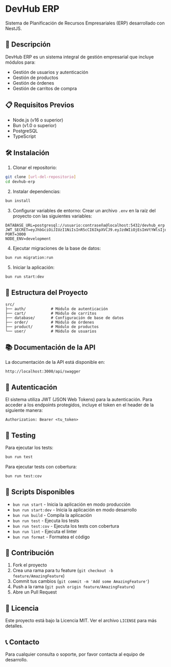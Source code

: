 # DevHub ERP

Sistema de Planificación de Recursos Empresariales (ERP) desarrollado con NestJS.

## 🚀 Descripción

DevHub ERP es un sistema integral de gestión empresarial que incluye módulos para:
- Gestión de usuarios y autenticación
- Gestión de productos
- Gestión de órdenes
- Gestión de carritos de compra

## 📋 Requisitos Previos

- Node.js (v16 o superior)
- Bun (v1.0 o superior)
- PostgreSQL
- TypeScript

## 🛠️ Instalación

1. Clonar el repositorio:
```bash
git clone [url-del-repositorio]
cd devhub-erp
```

2. Instalar dependencias:
```bash
bun install
```

3. Configurar variables de entorno:
Crear un archivo `.env` en la raíz del proyecto con las siguientes variables:
```env
DATABASE_URL=postgresql://usuario:contraseña@localhost:5432/devhub_erp
JWT_SECRET=eyJhbGciOiJIUzI1NiIsInR5cCI6IkpXVCJ9.eyJzdWIiOjEsImVtYWlsIjoiZWplbXBsby5AY29ycmVvLmNvbSIsInJvbGUiOiJBRE1JTiIsImlhdCI6MTcxMjQxMDA0NywiZXhwIjoxNzEyNDEwOTA3fQ.zRbFmj6QbJkAjzR8V3dlKMWCu7iI1DOs0S7yVe3XhrA
PORT=3000
NODE_ENV=development
```

4. Ejecutar migraciones de la base de datos:
```bash
bun run migration:run
```

5. Iniciar la aplicación:
```bash
bun run start:dev
```

## 📁 Estructura del Proyecto

```
src/
├── auth/           # Módulo de autenticación
├── cart/           # Módulo de carritos
├── database/       # Configuración de base de datos
├── order/          # Módulo de órdenes
├── product/        # Módulo de productos
└── user/           # Módulo de usuarios
```

## 📚 Documentación de la API

La documentación de la API está disponible en:
```
http://localhost:3000/api/swagger
```

## 🔐 Autenticación

El sistema utiliza JWT (JSON Web Tokens) para la autenticación. Para acceder a los endpoints protegidos, incluye el token en el header de la siguiente manera:

```
Authorization: Bearer <tu_token>
```

## 🧪 Testing

Para ejecutar los tests:
```bash
bun run test
```

Para ejecutar tests con cobertura:
```bash
bun run test:cov
```

## 🚀 Scripts Disponibles

- `bun run start` - Inicia la aplicación en modo producción
- `bun run start:dev` - Inicia la aplicación en modo desarrollo
- `bun run build` - Compila la aplicación
- `bun run test` - Ejecuta los tests
- `bun run test:cov` - Ejecuta los tests con cobertura
- `bun run lint` - Ejecuta el linter
- `bun run format` - Formatea el código

## 🤝 Contribución

1. Fork el proyecto
2. Crea una rama para tu feature (`git checkout -b feature/AmazingFeature`)
3. Commit tus cambios (`git commit -m 'Add some AmazingFeature'`)
4. Push a la rama (`git push origin feature/AmazingFeature`)
5. Abre un Pull Request

## 📝 Licencia

Este proyecto está bajo la Licencia MIT. Ver el archivo `LICENSE` para más detalles.

## 📞 Contacto

Para cualquier consulta o soporte, por favor contacta al equipo de desarrollo.
